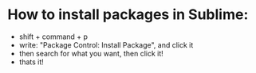 # How to install packages in Sublime:

- shift + command + p
- write: "Package Control: Install Package", and click it
- then search for what you want, then click it!
- thats it!
